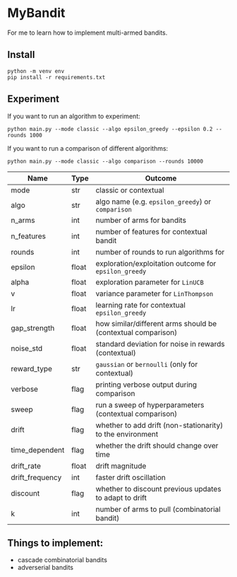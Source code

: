 # MyBandit

For me to learn how to implement multi-armed bandits.

## Install
```
python -m venv env
pip install -r requirements.txt
```

## Experiment
If you want to run an algorithm to experiment:
```
python main.py --mode classic --algo epsilon_greedy --epsilon 0.2 --rounds 1000
```

If you want to run a comparison of different algorithms:
```
python main.py --mode classic --algo comparison --rounds 10000
```

| Name           | Type    | Outcome  |
|----------------|---------|----------|
| mode           | str     | classic or contextual     |
| algo           | str     | algo name (e.g. `epsilon_greedy`) or `comparison`     |
| n_arms         | int     | number of arms for bandits        |
| n_features     | int     | number of features for contextual bandit   |
| rounds         | int     | number of rounds to run algorithms for    |
| epsilon        | float   | exploration/exploitation outcome for `epsilon_greedy` |
| alpha          | float   | exploration parameter for `LinUCB`     |
| v              | float   | variance parameter for `LinThompson`   |
| lr             | float   | learning rate for contextual `epsilon_greedy` |
| gap_strength   | float   | how similar/different arms should be (contextual comparison)      |
| noise_std      | float   | standard deviation for noise in rewards (contextual)    |
| reward_type    | str     | `gaussian` or `bernoulli` (only for contextual)    |
| verbose        | flag    | printing verbose output during comparison      |
| sweep          | flag    | run a sweep of hyperparameters (contextual comparison) |
| drift          | flag    | whether to add drift (non-stationarity) to the environment |
| time_dependent | flag    | whether the drift should change over time |
| drift_rate     | float   | drift magnitude |
| drift_frequency| int     | faster drift oscillation |
| discount       | flag    | whether to discount previous updates to adapt to drift |
| k              | int     | number of arms to pull (combinatorial bandit) |

## Things to implement:
- cascade combinatorial bandits
- adverserial bandits
